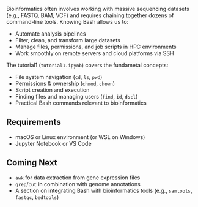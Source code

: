 Bioinformatics often involves working with massive sequencing datasets (e.g., FASTQ, BAM, VCF) and requires chaining together dozens of command-line tools. Knowing Bash allows us to:

- Automate analysis pipelines
- Filter, clean, and transform large datasets
- Manage files, permissions, and job scripts in HPC environments
- Work smoothly on remote servers and cloud platforms via SSH

The tutorial1  (`tutorial1.ipynb`) covers the fundametal concepts:

-  File system navigation (`cd`, `ls`, `pwd`)
-  Permissions & ownership (`chmod`, `chown`)
-  Script creation and execution
-  Finding files and managing users (`find`, `id`, `dscl`)
-  Practical Bash commands relevant to bioinformatics 

## Requirements

- macOS or Linux environment (or WSL on Windows)
- Jupyter Notebook or VS Code

## Coming Next
-  `awk` for data extraction from gene expression files
-  `grep`/`cut` in combination with genome annotations
-  A section on integrating Bash with bioinformatics tools (e.g., `samtools`, `fastqc`, `bedtools`)
